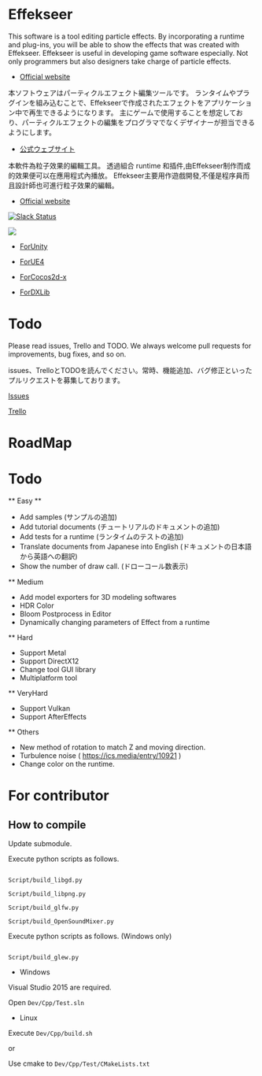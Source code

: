 ﻿Effekseer
=========
This software is a tool editing particle effects.
By incorporating a runtime and plug-ins, you will be able to show the effects that was created with Effekseer.
Effekseer is useful in developing game software especially. Not only programmers but also designers take charge of particle effects.

* [Official website](http://effekseer.github.io/en/)

本ソフトウェアはパーティクルエフェクト編集ツールです。
ランタイムやプラグインを組み込むことで、Effekseerで作成されたエフェクトをアプリケーション中で再生できるようになります。
主にゲームで使用することを想定しており、パーティクルエフェクトの編集をプログラマでなくデザイナーが担当できるようにします。

* [公式ウェブサイト](http://effekseer.github.io/jp/)

本軟件為粒子效果的編輯工具。
透過組合 runtime 和插件,由Effekseer制作而成的效果便可以在應用程式內播放。
Effekseer主要用作遊戲開發,不僅是程序員而且設計師也可進行粒子效果的編輯。

* [Official website](http://effekseer.github.io/en/)

[![Slack Status](https://effekseer-slackin.herokuapp.com/badge.svg)](https://effekseer-slackin.herokuapp.com/)

[![](http://img.youtube.com/vi/WwNX9TO7guA/0.jpg)](https://www.youtube.com/watch?v=WwNX9TO7guA)

* [ForUnity](https://github.com/effekseer/EffekseerForUnity)

* [ForUE4](https://github.com/effekseer/EffekseerForUE4)

* [ForCocos2d-x](https://github.com/effekseer/EffekseerForCocos2d-x)

* [ForDXLib](https://github.com/effekseer/EffekseerForDXLib)

Todo
=========

Please read issues, Trello and TODO. We always welcome pull requests for improvements, bug fixes, and so on.

issues、TrelloとTODOを読んでください。常時、機能追加、バグ修正といったプルリクエストを募集しております。

[Issues](https://github.com/effekseer/Effekseer/issues)

[Trello](https://trello.com/b/APLk8e6V/effekseer-wishlist)

# RoadMap

# Todo

** Easy **
* Add samples (サンプルの追加)
* Add tutorial documents (チュートリアルのドキュメントの追加)
* Add tests for a runtime (ランタイムのテストの追加)
* Translate documents from Japanese into English (ドキュメントの日本語から英語への翻訳)
* Show the number of draw call. (ドローコール数表示)

** Medium
* Add model exporters for 3D modeling softwares
* HDR Color
* Bloom Postprocess in Editor
* Dynamically changing parameters of Effect from a runtime

** Hard
* Support Metal
* Support DirectX12
* Change tool GUI library
* Multiplatform tool

** VeryHard
* Support Vulkan
* Support AfterEffects

** Others
* New method of rotation to match Z and moving direction.
* Turbulence noise ( https://ics.media/entry/10921 )
* Change color on the runtime.

# For contributor

## How to compile

Update submodule.

Execute python scripts as follows.

```

Script/build_libgd.py

Script/build_libpng.py

Script/build_glfw.py

Script/build_OpenSoundMixer.py

```

Execute python scripts as follows. (Windows only)

```

Script/build_glew.py

```

* Windows

Visual Studio 2015 are required.

Open ```Dev/Cpp/Test.sln```

* Linux

Execute ```Dev/Cpp/build.sh```

or

Use cmake to ```Dev/Cpp/Test/CMakeLists.txt```
